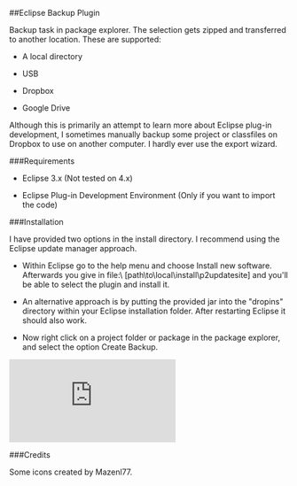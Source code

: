 ##Eclipse Backup Plugin

Backup task in package explorer. The selection gets zipped and transferred to another location. These are supported:

 * A local directory
 
 * USB
 
 * Dropbox

 * Google Drive
 
Although this is primarily an attempt to learn more about Eclipse plug-in development, I sometimes manually backup some project or classfiles on Dropbox to use on another computer. I hardly ever use the export wizard.

###Requirements

 * Eclipse 3.x (Not tested on 4.x)
 
 * Eclipse Plug-in Development Environment (Only if you want to import the code)
 
###Installation

I have provided two options in the install directory. I recommend using the Eclipse update manager approach.

 * Within Eclipse go to the help menu and choose Install new software. Afterwards you give in file:\ [path\to\local\install\p2updatesite] and you'll be able to select the plugin and install it.
 
 * An alternative approach is by putting the provided jar into the "dropins" directory within your Eclipse installation folder. After restarting Eclipse it should also work.
 
 * Now right click on a project folder or package in the package explorer, and select the option Create Backup.
 
![Screen0](http://desmond.imageshack.us/Himg36/scaled.php?server=36&filename=backupplugin0.png&res=landing "Screen0")

###Credits
 
Some icons created by Mazenl77.